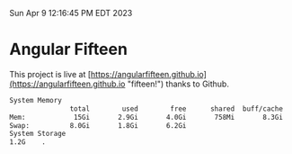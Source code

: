 Sun Apr  9 12:16:45 PM EDT 2023

# Angular Fifteen


This project is live at [https://angularfifteen.github.io](https://angularfifteen.github.io "fifteen!") thanks to Github.

```bash
System Memory
               total        used        free      shared  buff/cache   available
Mem:            15Gi       2.9Gi       4.0Gi       758Mi       8.3Gi        11Gi
Swap:          8.0Gi       1.8Gi       6.2Gi
System Storage
1.2G	.

